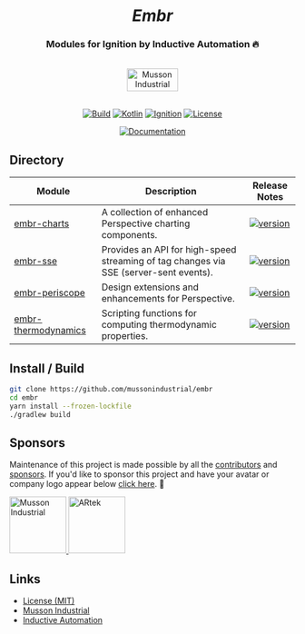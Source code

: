 <div align="center">
  <h1>
    <i>Embr</i>
</h1>
<h3>Modules for Ignition by Inductive Automation 🔥</h3>
  <br>
  <a href="https://mussonindustrial.com">
        <img src="https://cdn.mussonindustrial.com/files/public/images/emblem.svg" alt="Musson Industrial Logo" width="90" height="40">
  </a>
  <br><br>
<p>
  
[![Build](https://github.com/mussonindustrial/embr/actions/workflows/build.yml/badge.svg)]()
[![Kotlin](https://img.shields.io/badge/kotlin-2.0.0-blue.svg?logo=kotlin)](http://kotlinlang.org)
[![Ignition](https://img.shields.io/badge/Ignition-8.1.33+-rebeccapurple.svg)](https://inductiveautomation.com/)
[![License](https://img.shields.io/badge/License-MIT-yellow.svg)](https://github.com/mussonindustrial/embr/blob/main/LICENSE)

[![Documentation](https://img.shields.io/badge/Documentation-docs.mussonindustrial.com-white.svg?logo=docusaurus&style=for-the-badge)](https://docs.mussonindustrial.com/)

</p>
</div>

## Directory

<div align="center">
  
| Module                                          | Description                                                                           | Release Notes                                                                                                                                                                       |
|-------------------------------------------------|---------------------------------------------------------------------------------------|-------------------------------------------------------------------------------------------------------------------------------------------------------------------------------------|
| [embr-charts](modules/charts/README.md)         | A collection of enhanced Perspective charting components.                             | [![version](https://img.shields.io/github/package-json/v/mussonindustrial/embr?filename=modules%2Fcharts%2Fpackage.json&style=for-the-badge)](modules/charts/CHANGELOG.md)          |
| [embr-sse](modules/sse/README.md)               | Provides an API for high-speed streaming of tag changes via SSE (server-sent events). | [![version](https://img.shields.io/github/package-json/v/mussonindustrial/embr?filename=modules%2Fsse%2Fpackage.json&style=for-the-badge)](modules/sse/CHANGELOG.md)                |
| [embr-periscope](modules/periscope/README.md)   | Design extensions and enhancements for Perspective.                                   | [![version](https://img.shields.io/github/package-json/v/mussonindustrial/embr?filename=modules%2Fperiscope%2Fpackage.json&style=for-the-badge)](modules/event-stream/CHANGELOG.md) |
| [embr-thermodynamics](modules/thermo/README.md) | Scripting functions for computing thermodynamic properties.                           | [![version](https://img.shields.io/github/package-json/v/mussonindustrial/embr?filename=modules%2Fthermo%2Fpackage.json&style=for-the-badge)](modules/thermo/CHANGELOG.md)          |

</div>

## Install / Build

```sh
git clone https://github.com/mussonindustrial/embr
cd embr
yarn install --frozen-lockfile
./gradlew build
```

## Sponsors

Maintenance of this project is made possible by all the [contributors] and [sponsors].
If you'd like to sponsor this project and have your avatar or company logo appear below [click here](https://github.com/sponsors/mussonindustrial). 💖

<a href="https://mussonindustrial.com/">
<img src="https://avatars.githubusercontent.com/u/84413538?s=200&v=4" alt="Musson Industrial" width="100"/> 
</a>
<a href="https://artekis.io/">
<img src="https://avatars.githubusercontent.com/u/89804242?s=200&v=4" alt="ARtek" width="100"/> 
</a>

## Links

- [License (MIT)](LICENSE)
- [Musson Industrial](https://mussonindustrial.com/)
- [Inductive Automation](https://inductiveautomation.com/)

[embr]: https://github.com/mussonindustrial/embr
[contributors]: https://github.com/mussonindustrial/embr/graphs/contributors
[sponsors]: https://github.com/sponsors/mussonindustrial
[chartjs]: https://www.chartjs.org/
